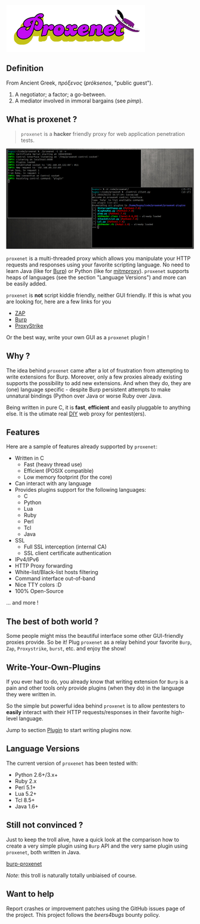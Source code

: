 ![logo](img/proxenet-logo.png)

## Definition

From Ancient Greek, *πρόξενος* (*próksenos*, "public guest").

1. A negotiator; a factor; a go-between.
2. A mediator involved in immoral bargains (see *pimp*).


## What is proxenet ?

>
> `proxenet` is a **hacker** friendly proxy for web application
> penetration tests.
>

![capture1](img/proxenet-capture1.png)

`proxenet` is a multi-threaded proxy which allows you manipulate your HTTP
requests and responses using your favorite scripting language. No need to learn
Java (like for [Burp](http://portswigger.net/burp/extender/)) or Python (like
for
[mitmproxy](http://mitmproxy.org/doc/scripting/inlinescripts.html)). `proxenet`
supports heaps of languages (see the section "Language Versions") and more can
be easily added.

`proxenet` is **not** script kiddie friendly, neither GUI friendly. If this is
what you are looking for, here are a few links for you

- [ZAP](http://owasp.org/index.php/OWASP_Zed_Attack_Proxy_Project)
- [Burp](http://portswigger.net/burp)
- [ProxyStrike](http://www.edge-security.com/proxystrike.php)

Or the best way, write your own GUI as a `proxenet` plugin !


## Why ?
The idea behind `proxenet` came after a lot of frustration from attempting to write
extensions for Burp. Moreover, only a few proxies already existing supports the
possibility to add new extensions. And when they do, they are (one) language
specific - despite Burp persistent attempts to make unnatural bindings (Python
over Java or worse Ruby over Java.

Being written in pure C, it is **fast**, **efficient** and easily
pluggable to anything else. It is the utimate real
[DIY](https://en.wikipedia.org/wiki/Do_it_yourself) web proxy for
pentest(ers).


## Features

Here are a sample of features already supported by `proxenet`:

- Written in C
    - Fast (heavy thread use)
    - Efficient (POSIX compatible)
    - Low memory footprint (for the core)
- Can interact with any language
- Provides plugins support for the following languages:
    - C
    - Python
    - Lua
    - Ruby
    - Perl
    - Tcl
    - Java
- SSL
    - Full SSL interception (internal CA)
    - SSL client certificate authentication
- IPv4/IPv6
- HTTP Proxy forwarding
- White-list/Black-list hosts filtering
- Command interface out-of-band
- Nice TTY colors :D
- 100% Open-Source

... and more !


## The best of both world ?

Some people might miss the beautiful interface some other GUI-friendly proxies
provide. So be it! Plug `proxenet` as a relay behind your favorite `Burp`,
`Zap`, `Proxystrike`, `burst`, etc. and enjoy the show!


## Write-Your-Own-Plugins

If you ever had to do, you already know that writing extension for `Burp` is a
pain and other tools only provide plugins (when they do) in the language they
were written in.

So the simple but powerful idea behind `proxenet` is to allow pentesters to
**easily** interact with their HTTP requests/responses in their favorite
high-level language.

Jump to section [Plugin](plugin) to start writing plugins now.

## Language Versions

The current version of `proxenet` has been tested with:

- Python 2.6+/3.x+
- Ruby 2.x
- Perl 5.1+
- Lua 5.2+
- Tcl 8.5+
- Java 1.6+


## Still not convinced ?

Just to keep the troll alive, have a quick look at the comparison how to create
a very simple plugin using `Burp` API and the very same plugin using `proxenet`,
both written in Java.

[burp-proxenet](img/fun.png)

*Note*: this troll is naturally totally unbiaised of course.


## Want to help

Report crashes or improvement patches using the GitHub issues page of the
project. This project follows the *beers4bugs* bounty policy.
